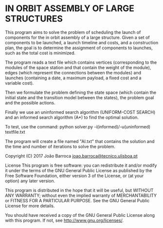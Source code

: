 # IN ORBIT ASSEMBLY OF LARGE STRUCTURES

This program aims to solve the problem of scheduling the launch of components for the in orbit assembly of a large structure. Given a set of components to be launched, a launch timeline and costs, and a construction plan, the goal is to determine the assignment of components to launches, such as the total cost is minimized.

The program reads a text file which contains vertices (corresponding to the modules of the space station and that contain the weight of the module), edges (which represent the connections between the modules) and launches (containing a date, a maximum payload, a fixed cost and a variable cost).

Then we formulate the problem defining the state space (which contain the initial state and the transition model between the states), the problem goal and the possible actions.

Finally we use an uninformed search algorithm (UNIFORM-COST SEARCH) and an informed search algorithm (A*) to find the optimal solution.

To test, use the command:
python solver.py -i(informed)/-u(uninformed) textfile.txt

The program will create a file named "AI.txt" that contains the solution and the time and number of iterations to solve the problem.

Copyright (C) 2017 João Barroca <joao.barroca@tecnico.ulisboa.pt>

License
This program is free software: you can redistribute it and/or modify it under the terms of the GNU General Public License as published
by the Free Software Foundation, either version 3 of the License, or (at your option) any later version.

This program is distributed in the hope that it will be useful, but WITHOUT ANY WARRANTY; without even the implied warranty of 
MERCHANTABILITY or FITNESS FOR A PARTICULAR PURPOSE. See the GNU General Public License for more details.

You should have received a copy of the GNU General Public License along with this program. If not, see <http://www.gnu.org/licenses/>.
